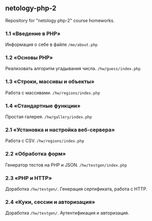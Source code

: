 ## netology-php-2
Repository for "netology php-2" course homeworks.

### 1.1 «Введение в PHP»
Информация о себе в файле `/me/about.php`

### 1.2 «Основы PHP»
Реализовать алгоритм угадывания числа. `/hw/guess/index.php`

### 1.3 «Строки, массивы и объекты»
Работа с массивами. `/hw/regions/index.php`

### 1.4 «Стандартные функции»
Простая галерея. `/hw/gallery/index.php`

### 2.1 «Установка и настройка веб-сервера»
Работа с CSV. `/hw/regions/index.php`

### 2.2 «Обработка форм»
Генератор тестов на PHP и JSON. `/hw/testgen/index.php`

### 2.3 «PHP и HTTP»
Доработка `/hw/testgen/`. Генерация сертификата, работа с HTTP.

### 2.4 «Куки, сессии и авторизация»
Доработка `/hw/testgen/`. Аутентификация и авторизация.
